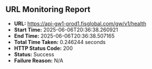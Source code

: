 ## URL Monitoring Report

- **URL:** https://api-gw1-prod1.fisglobal.com/gw/v1/health
- **Start Time:** 2025-06-06T20:36:38.260921
- **End Time:** 2025-06-06T20:36:38.507165
- **Total Time Taken:** 0.246244 seconds
- **HTTP Status Code:** 200
- **Status:** Success
- **Failure Reason:** N/A
